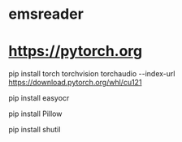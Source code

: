 # emsreader

# https://pytorch.org
pip install torch torchvision torchaudio --index-url https://download.pytorch.org/whl/cu121

pip install easyocr

pip install Pillow

pip install shutil

